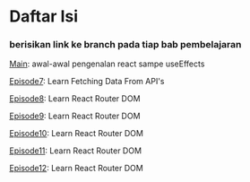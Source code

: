 <h1>Daftar Isi</h1>
<h3>berisikan link ke branch pada tiap bab pembelajaran</h3>

<p><a href="https://github.com/fachry99/reactjs/tree/main">Main</a>: awal-awal pengenalan react sampe useEffects</p>
<p><a href="https://github.com/fachry99/reactjs/tree/episode7">Episode7</a>: Learn Fetching Data From API's</p>
<p><a href="https://github.com/fachry99/reactjs/tree/episode8">Episode8</a>: Learn React Router DOM</p>
<p><a href="https://github.com/fachry99/reactjs/tree/episode9">Episode9</a>: Learn React Router DOM</p>
<p><a href="https://github.com/fachry99/reactjs/tree/episode10">Episode10</a>: Learn React Router DOM</p>
<p><a href="https://github.com/fachry99/reactjs/tree/episode11">Episode11</a>: Learn React Router DOM</p>
<p><a href="https://github.com/fachry99/reactjs/tree/episode12">Episode12</a>: Learn React Router DOM</p>
